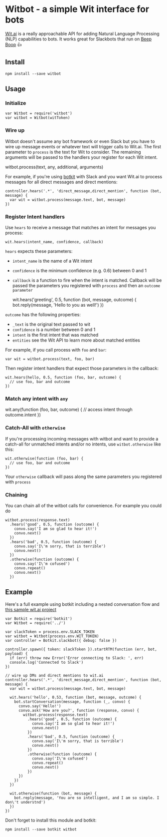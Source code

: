 # Witbot - a simple Wit interface for bots

[Wit.ai](https://wit.ai) is a really approachable API for adding Natural Language Processing (NLP) capabilities to bots.
It works great for Slackbots that run on [Beep Boop](https://beepboophq.com) 👍

## Install

`npm install --save witbot`

## Usage

### Initialize

    var Witbot = require('witbot')
    var witbot = Witbot(witToken)

### Wire up

Witbot doesn't assume any bot framework or even Slack but you have to wire up message events or whatever text will
trigger calls to Wit.ai. The first parameter to `process` is the text for Wit to consider. The remaining arguments will
be passed to the handlers your register for each Wit intent.

witbot.process(text, any, additional, arguments)

For example, if you're using [botkit](https://github.com/howdyai/botkit) with Slack and you want Wit.ai to process messages for all direct messages
and direct mentions:

    controller.hears('.*', 'direct_message,direct_mention', function (bot, message) {
      var wit = witbot.process(message.text, bot, message)
    })

### Register Intent handlers
Use `hears` to receive a message that matches an intent for messages you process:

    wit.hears(intent_name, confidence, callback)

`hears` expects these parameters:

- `intent_name` is the name of a Wit intent
- `confidence` is the minimum confidence (e.g. 0.6) between 0 and 1
- `callback` is a function to fire when the intent is matched. Callback will be passed the parameters you registered
  with `process` and then an `outcome parameter`

    wit.hears('greeting', 0.5, function (bot, message, outcome) {
      bot.reply(message, 'Hello to you as well!')
    })

`outcome` has the following properties:

- `_text` is the original text passed to wit
- `confidence` is a number between 0 and 1
- `intent` is the first intent that was matched
- `entities` see the Wit API to learn more about matched entities

For example, if you call process with `foo` and `bar`:

    var wit = witbot.process(text, foo, bar)

Then register intent handlers that expect those parameters in the callback:

    wit.hears(hello, 0.5, function (foo, bar, outcome) {
      // use foo, bar and outcome
    })

### Match any intent with `any`

   wit.any(function (foo, bar, outcome) {
       // access intent through outcome.intent
   })

### Catch-All with `otherwise`
If you're processing incoming messages with witbot and want to provide a catch-all for unmatched intents and/or
no intents, use `witbot.otherwise` like this:

    wit.otherwise(function (foo, bar) {
      // use foo, bar and outcome
    })

Your `otherwise` callback will pass along the same parameters you registered with `process`

### Chaining
You can chain all of the witbot calls for convenience. For example you could do

    witbot.process(response.text)
      .hears('good', 0.5, function (outcome) {
        convo.say('I am so glad to hear it!')
        convo.next()
      })
      .hears('bad', 0.5, function (outcome) {
        convo.say('I\'m sorry, that is terrible')
        convo.next()
      })
      .otherwise(function (outcome) {
        convo.say('I\'m cofused')
        convo.repeat()
        convo.next()
      })


## Example
Here's a full example using botkit including a nested conversation flow and [this sample wit.ai project](https://wit.ai/mbrevoort/witbot-sample)

    var Botkit = require('botkit')
    var Witbot = require('../')

    var slackToken = process.env.SLACK_TOKEN
    var witbot = Witbot(process.env.WIT_TOKEN)
    var controller = Botkit.slackbot({ debug: false })

    controller.spawn({ token: slackToken }).startRTM(function (err, bot, payload) {
      if (err) throw new Error('Error connecting to Slack: ', err)
      console.log('Connected to Slack')
    })

    // wire up DMs and direct mentions to wit.ai
    controller.hears('.*', 'direct_message,direct_mention', function (bot, message) {
      var wit = witbot.process(message.text, bot, message)

      wit.hears('hello', 0.53, function (bot, message, outcome) {
        bot.startConversation(message, function (_, convo) {
          convo.say('Hello!')
          convo.ask('How are you?', function (response, convo) {
            witbot.process(response.text)
              .hears('good', 0.5, function (outcome) {
                convo.say('I am so glad to hear it!')
                convo.next()
              })
              .hears('bad', 0.5, function (outcome) {
                convo.say('I\'m sorry, that is terrible')
                convo.next()
              })
              .otherwise(function (outcome) {
                convo.say('I\'m cofused')
                convo.repeat()
                convo.next()
              })
          })
        })
      })

      wit.otherwise(function (bot, message) {
        bot.reply(message, 'You are so intelligent, and I am so simple. I don\'t understnd')
      })
    })



Don't forget to install this module and botkit:

    npm install --save botkit witbot
